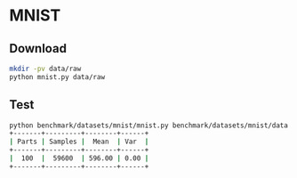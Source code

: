 # MNIST

## Download

```bash
mkdir -pv data/raw
python mnist.py data/raw
```

## Test

```bash
python benchmark/datasets/mnist/mnist.py benchmark/datasets/mnist/data
+-------+---------+--------+------+
| Parts | Samples |  Mean  | Var  |
+-------+---------+--------+------+
|  100  |  59600  | 596.00 | 0.00 |
+-------+---------+--------+------+
```
